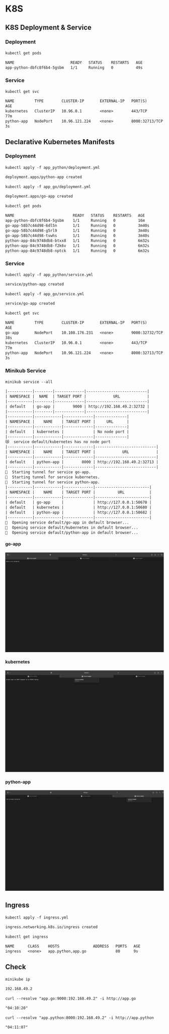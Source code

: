 # K8S

## K8S Deployment & Service
### Deployment 
`kubectl get pods`

```
NAME                         READY   STATUS    RESTARTS   AGE
app-python-dbfc8f6b4-5gsbm   1/1     Running   0          49s
```

### Service
`kubectl get svc`

```
NAME         TYPE        CLUSTER-IP       EXTERNAL-IP   PORT(S)          AGE
kubernetes   ClusterIP   10.96.0.1        <none>        443/TCP          77m
python-app   NodePort    10.96.121.224    <none>        8000:32713/TCP   3s
```

## Declarative Kubernetes Manifests
### Deployment
`kubectl apply -f app_python/deployment.yml`
```
deployment.apps/python-app created
```

`kubectl apply -f app_go/deployment.yml`
```
deployment.apps/go-app created
```

`kubectl get pods`
```
NAME                          READY   STATUS    RESTARTS   AGE
app-python-dbfc8f6b4-5gsbm    1/1     Running   0          16m
go-app-58b7c44d98-6dl5n       1/1     Running   0          3m40s
go-app-58b7c44d98-g5rl9       1/1     Running   0          3m40s
go-app-58b7c44d98-tvwhs       1/1     Running   0          3m40s
python-app-84c9748db8-btxx8   1/1     Running   0          6m32s
python-app-84c9748db8-f2k6v   1/1     Running   0          6m32s
python-app-84c9748db8-nptck   1/1     Running   0          6m32s
```

### Service
`kubectl apply -f app_python/service.yml`

```
service/python-app created
```

`kubectl apply -f app_go/service.yml`
```
service/go-app created
```

`kubectl get svc`

```
NAME         TYPE        CLUSTER-IP       EXTERNAL-IP   PORT(S)          AGE
go-app       NodePort    10.108.176.231   <none>        9000:32732/TCP   38s
kubernetes   ClusterIP   10.96.0.1        <none>        443/TCP          77m
python-app   NodePort    10.96.121.224    <none>        8000:32713/TCP   3s
```

### Minikub Service
`minikub service --all`

```
|-----------|--------|-------------|---------------------------|
| NAMESPACE |  NAME  | TARGET PORT |            URL            |
|-----------|--------|-------------|---------------------------|
| default   | go-app |        9000 | http://192.168.49.2:32732 |
|-----------|--------|-------------|---------------------------|
|-----------|------------|-------------|--------------|
| NAMESPACE |    NAME    | TARGET PORT |     URL      |
|-----------|------------|-------------|--------------|
| default   | kubernetes |             | No node port |
|-----------|------------|-------------|--------------|
😿  service default/kubernetes has no node port
|-----------|------------|-------------|---------------------------|
| NAMESPACE |    NAME    | TARGET PORT |            URL            |
|-----------|------------|-------------|---------------------------|
| default   | python-app |        8000 | http://192.168.49.2:32713 |
|-----------|------------|-------------|---------------------------|
🏃  Starting tunnel for service go-app.
🏃  Starting tunnel for service kubernetes.
🏃  Starting tunnel for service python-app.
|-----------|------------|-------------|------------------------|
| NAMESPACE |    NAME    | TARGET PORT |          URL           |
|-----------|------------|-------------|------------------------|
| default   | go-app     |             | http://127.0.0.1:50678 |
| default   | kubernetes |             | http://127.0.0.1:50680 |
| default   | python-app |             | http://127.0.0.1:50682 |
|-----------|------------|-------------|------------------------|
🎉  Opening service default/go-app in default browser...
🎉  Opening service default/kubernetes in default browser...
🎉  Opening service default/python-app in default browser...
```
####  go-app 
![1](imgs/1.jpeg)

####  kubernetes
![2](imgs/2.jpeg)

####  python-app
![3](imgs/3.jpeg)

## Ingress
`kubectl apply -f ingress.yml`
```
ingress.networking.k8s.io/ingress created
```

`kubectl get ingress`
```
NAME      CLASS    HOSTS               ADDRESS   PORTS   AGE
ingress   <none>   app.python,app.go             80      9s
```

## Check
`minikube ip`

```
192.168.49.2
```

`curl --resolve "app.go:9000:192.168.49.2" -i http://app.go`
```
"04:10:20"
```

`curl --resolve "app.python:8000:192.168.49.2" -i http://app.python`

```
"04:11:07"
```